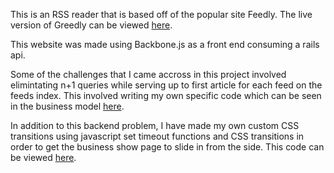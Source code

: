 This is an RSS reader that is based off of the popular site Feedly. The live version of Greedly
can be viewed [here](http://www.greedly.net).

This website was made using Backbone.js as a front end consuming a rails api.

Some of the challenges that I came accross in this project involved elimintating n+1 queries while serving up to first article for each feed on the feeds index. This involved writing my own specific code which can be seen in the business model [here](blob/master/app/models/business.rb).

In addition to this backend problem, I have made my own custom CSS transitions using javascript set timeout functions and CSS transitions in order to get the business show page to slide in from the side. This code can be viewed [here](blob/master/app/assets/javascripts/views/business_show.js). 
